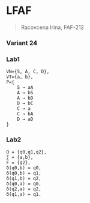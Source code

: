 # LFAF
>Racovcena Irina, FAF-212

### Variant 24
### Lab1
```
VN={S, A, C, D},
VT={a, b}, 
P={ 
    S → aA     
    A → bS    
    A → bD   
    D → bC    
    C → a   
    C → bA   
    D → aD
}
```
### Lab2

```
Q = {q0,q1,q2},
∑ = {a,b},
F = {q2},
δ(q0,b) = q0,
δ(q0,b) = q1,
δ(q1,b) = q2,
δ(q0,a) = q0,
δ(q2,a) = q2,
δ(q1,a) = q1.
```